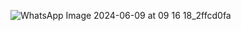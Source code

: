 ![WhatsApp Image 2024-06-09 at 09 16 18_2ffcd0fa](https://github.com/Adityaraj05/LeetCode/assets/118068294/a1240d5c-4cfb-4439-a8ee-648d86c8c413)
